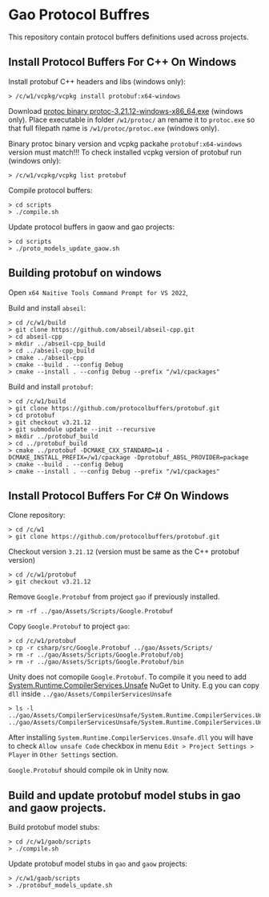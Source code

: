 # Gao Protocol Buffres 

This repository contain protocol buffers definitions used across projects.

## Install Protocol Buffers For C++ On Windows 

Install protobuf C++ headers and libs (windows only):

```
> /c/w1/vcpkg/vcpkg install protobuf:x64-windows

```

Download [protoc binary protoc-3.21.12-windows-x86_64.exe](https://repo1.maven.org/maven2/com/google/protobuf/protoc/3.21.12/) (windows only).
Place executable in folder `/w1/protoc/` an rename it to `protoc.exe` so that full filepath name is  `/w1/protoc/protoc.exe` (windows only).

Binary protoc binary version and vcpkg packahe `protobuf:x64-windows` version must match!!!
To check installed vcpkg version of protobuf run (windows only):

```
> /c/w1/vcpkg/vcpkg list protobuf
```

Compile protocol buffers:

```
> cd scripts
> ./compile.sh
```

Update protocol buffers in gaow and gao projects:


```
> cd scripts
> ./proto_models_update_gaow.sh
```

## Building protobuf on windows

Open `x64 Naitive Tools Command Prompt for VS 2022`,

Build and install `abseil`:

```
> cd /c/w1/build
> git clone https://github.com/abseil/abseil-cpp.git
> cd abseil-cpp
> mkdir ../abseil-cpp_build
> cd ../abseil-cpp_build
> cmake ../abseil-cpp
> cmake --build . --config Debug
> cmake --install . --config Debug --prefix "/w1/cpackages"

```

Build and install `protobuf`:

```
> cd /c/w1/build
> git clone https://github.com/protocolbuffers/protobuf.git
> cd protobuf
> git checkout v3.21.12
> git submodule update --init --recursive
> mkdir ../protobuf_build
> cd ../protobuf_build
> cmake ../protobuf -DCMAKE_CXX_STANDARD=14 -DCMAKE_INSTALL_PREFIX=/w1/cpackage -Dprotobuf_ABSL_PROVIDER=package 
> cmake --build . --config Debug 
> cmake --install . --config Debug --prefix "/w1/cpackages"
```

## Install Protocol Buffers For C# On Windows 


Clone repository:

```
> cd /c/w1
> git clone https://github.com/protocolbuffers/protobuf.git
```

Checkout version `3.21.12` (version must be same as the C++ protobuf version)

```
> cd /c/w1/protobuf
> git checkout v3.21.12
```

Remove `Google.Protobuf` from project `gao` if previously installed.

```
> rm -rf ../gao/Assets/Scripts/Google.Protobuf
```

Copy `Google.Protobuf` to project `gao`:

```
> cd /c/w1/protobuf
> cp -r csharp/src/Google.Protobuf ../gao/Assets/Scripts/ 
> rm -r ../gao/Assets/Scripts/Google.Protobuf/obj
> rm -r ../gao/Assets/Scripts/Google.Protobuf/bin
```

Unity does not comopile `Google.Protobuf`. To compile it you need to add [System.Runtime.CompilerServices.Unsafe](https://www.nuget.org/packages/System.Runtime.CompilerServices.Unsafe) NuGet to Unity.
E.g you can copy `dll` inside `../gao/Assets/CompilerServicesUnsafe`


```
> ls -l ../gao/Assets/CompilerServicesUnsafe/System.Runtime.CompilerServices.Unsafe.dll 
../gao/Assets/CompilerServicesUnsafe/System.Runtime.CompilerServices.Unsafe.dll*
```

After installing `System.Runtime.CompilerServices.Unsafe.dll` you will have to check `Allow unsafe Code` checkbox in menu `Edit > Project Settings > Player` in `Other Settings` section. 

`Google.Protobuf` should compile ok in Unity now.

## Build and update protobuf model stubs in gao and gaow projects.

Build protobuf model stubs:
```
> cd /c/w1/gaob/scripts
> ./compile.sh 
```

Update protobuf model stubs in `gao` and `gaow` projects:
```
> /c/w1/gaob/scripts
> ./protobuf_models_update.sh
```


